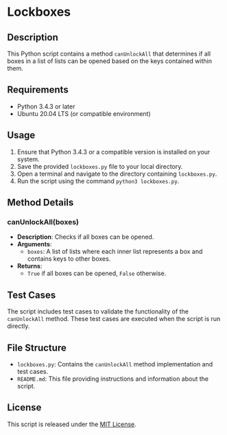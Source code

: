 # Lockboxes

## Description

This Python script contains a method `canUnlockAll` that determines if all boxes in a list of lists can be opened based on the keys contained within them.

## Requirements

- Python 3.4.3 or later
- Ubuntu 20.04 LTS (or compatible environment)

## Usage

1. Ensure that Python 3.4.3 or a compatible version is installed on your system.
2. Save the provided `lockboxes.py` file to your local directory.
3. Open a terminal and navigate to the directory containing `lockboxes.py`.
4. Run the script using the command `python3 lockboxes.py`.

## Method Details

### canUnlockAll(boxes)

- **Description**: Checks if all boxes can be opened.
- **Arguments**:
  - `boxes`: A list of lists where each inner list represents a box and contains keys to other boxes.
- **Returns**:
  - `True` if all boxes can be opened, `False` otherwise.

## Test Cases

The script includes test cases to validate the functionality of the `canUnlockAll` method. These test cases are executed when the script is run directly.

## File Structure

- `lockboxes.py`: Contains the `canUnlockAll` method implementation and test cases.
- `README.md`: This file providing instructions and information about the script.

## License

This script is released under the [MIT License](https://opensource.org/licenses/MIT).
